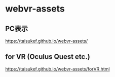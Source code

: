 # webvr-assets

## PC表示
https://taisukef.github.io/webvr-assets/

## for VR (Oculus Quest etc.)
https://taisukef.github.io/webvr-assets/forVR.html

